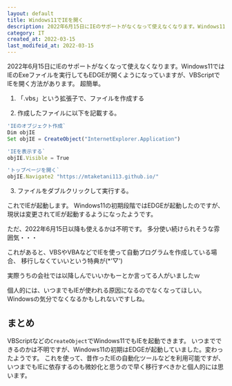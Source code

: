 ```yaml
---
layout: default
title: Windows11でIEを開く
description: 2022年6月15日にIEのサポートがなくなって使えなくなります。Windows11ではIEのExeファイルを実行してもEDGEが開くようになっていますが、VBScriptでIEを開く方法があります。ただ、2022年6月15日以降も使えるかは不明。
category: IT
created_at: 2022-03-15
last_modifeid_at: 2022-03-15
---
```


 2022年6月15日にIEのサポートがなくなって使えなくなります。Windows11ではIEのExeファイルを実行してもEDGEが開くようになっていますが、VBScriptでIEを開く方法があります。
 超簡単。

1. 「.vbs」という拡張子で、ファイルを作成する

2. 作成したファイルに以下を記載する。
 ```JavaScript
'IEのオブジェクト作成`
Dim objIE
Set objIE = CreateObject("InternetExplorer.Application")

'IEを表示する`
objIE.Visible = True

'トップページを開く`
objIE.Navigate2 "https://mtaketani113.github.io/"
 ```
 
3. ファイルをダブルクリックして実行する。

これでIEが起動します。
Windows11の初期段階ではEDGEが起動したのですが、
現状は変更されてIEが起動するようになったようです。

 ただ、2022年6月15日以降も使えるかは不明です。
 多分使い続けられそうな雰囲気・・・

 これがあると、VBSやVBAなどでIEを使って自動プログラムを作成している場合、
 移行しなくていいという特典が(*'▽')

 実際うちの会社では以降しんでいいかもーとか言ってる人がいましたｗ

 個人的には、いつまでもIEが使われる原因になるのでなくなってほしい。
 Windowsの気分でなくなるかもしれないですしね。

 ## まとめ

 VBScriptなどの`CreateObject`でWindows11でもIEを起動できます。
 いつまでできるのかは不明ですが、Windows11の初期はEDGEが起動していました。変わったようです。
 これを使って、昔作ったIEの自動化ツールなどを利用可能ですが、
 いつまでもIEに依存するのも微妙化と思うので早く移行すべきかと個人的には思います。